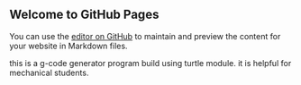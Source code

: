 ## Welcome to GitHub Pages

You can use the [editor on GitHub](https://github.com/sabeel2000/g-code_genrator/edit/main/README.md) to maintain and preview the content for your website in Markdown files.



this is a g-code generator program build using turtle module. it is helpful for mechanical students.
